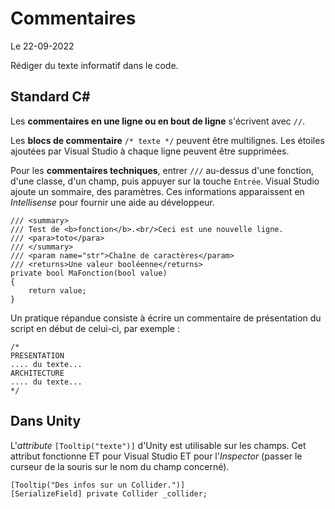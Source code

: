 # Commentaires

Le 22-09-2022

Rédiger du texte informatif dans le code.

## Standard C#

Les **commentaires en une ligne ou en bout de ligne** s'écrivent avec `//`.

Les **blocs de commentaire** `/* texte */` peuvent être multilignes. Les étoiles ajoutées par Visual Studio à chaque ligne peuvent être supprimées.

Pour les **commentaires techniques**, entrer `///` au-dessus d'une fonction, d'une classe, d'un champ, puis appuyer sur la touche `Entrée`. Visual Studio ajoute un sommaire, des paramètres. Ces informations apparaissent en *Intellisense* pour fournir une aide au développeur. 
```
/// <summary>
/// Test de <b>fonction</b>.<br/>Ceci est une nouvelle ligne.
/// <para>toto</para>
/// </summary>
/// <param name="str">Chaîne de caractères</param>
/// <returns>Une valeur booléenne</returns>
private bool MaFonction(bool value)
{
	return value;
}
```

Un pratique répandue consiste à écrire un commentaire de présentation du script en début de celui-ci, par exemple : 
```
/*
PRESENTATION
.... du texte...
ARCHITECTURE
.... du texte...
*/
```

## Dans Unity

L'*attribute* `[Tooltip("texte")]` d'Unity est utilisable sur les champs. Cet attribut fonctionne ET pour Visual Studio ET pour l'*Inspector* (passer le curseur de la souris sur le nom du champ concerné).
```
[Tooltip("Des infos sur un Collider.")]
[SerializeField] private Collider _collider;
```
